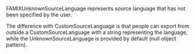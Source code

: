 FAMIXUnknownSourceLanguage represents source language that has not been specified by the user.

The difference with CustomSourceLanguage is that people can export from outside a CustomSourceLanguage with a string representing the language, while the UnknownSourceLanguage is provided by default (null object pattern).



